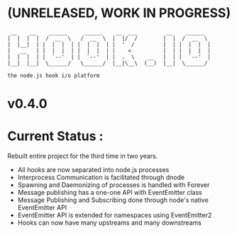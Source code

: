 # (UNRELEASED, WORK IN PROGRESS)

     __    __    ______     ______    __  ___         __    ______   
    |  |  |  |  /  __  \   /  __  \  |  |/  /        |  |  /  __  \  
    |  |__|  | |  |  |  | |  |  |  | |  '  /         |  | |  |  |  | 
    |   __   | |  |  |  | |  |  |  | |    <          |  | |  |  |  | 
    |  |  |  | |  `--'  | |  `--'  | |  .  \    __   |  | |  `--'  | 
    |__|  |__|  \______/   \______/  |__|\__\  (__)  |__|  \______/  

    the node.js hook i/o platform

# v0.4.0

# Current Status :

Rebuilt entire project for the third time in two years.

- All hooks are now separated into node.js processes
- Interprocess Communication is facilitated through dnode
- Spawning and Daemonizing of processes is handled with Forever
- Message publishing has a one-one API with EventEmitter class 
- Message Publishing and Subscribing done through node's native EventEmitter API
- EventEmitter API is extended for namespaces using EventEmitter2
- Hooks can now have many upstreams and many downstreams